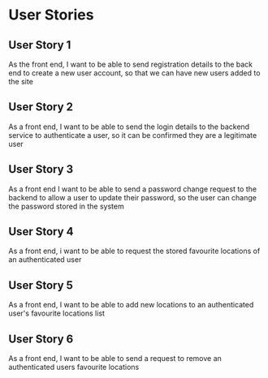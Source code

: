 # User Stories

## User Story 1

As the front end, I want to be able to send registration details to the back end to create a new user account, so that we can have new users added to the site

## User Story 2

As a front end, I want to be able to send the login details to the backend service to authenticate a user, so it can be confirmed they are a legitimate user

## User Story 3

As a front end I want to be able to send a password change request to the backend to allow a user to update their password, so the user can change the password stored in the system

## User Story 4

As a front end, i want to be able to request the stored favourite locations of an authenticated user

## User Story 5

As a front end, I want to be able to add new locations to an authenticated user's favourite locations list

## User Story 6

As a front end, I want to be able to send a request to remove an authenticated users favourite locations
